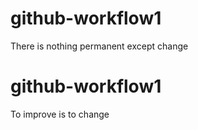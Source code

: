 # github-workflow1 
There is nothing permanent except change
 
# github-workflow1
To improve is to change
